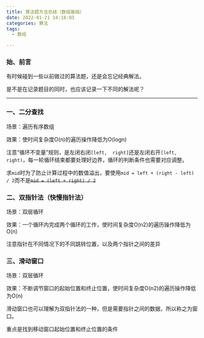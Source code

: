 ```yaml
---
title: 算法题方法总结（数组基础）
date: 2022-01-21 14:18:03
categories:	算法
tags:
  - 数组

---
```




### 	始、前言

有时候碰到一些以前做过的算法题，还是会忘记经典解法。

是不是在记录题目的同时，也应该记录一下不同的解法呢？



<!--more-->

---

### 	一、二分查找

场景：遍历有序数组

效果：使时间复杂度O(n)的遍历操作降低为O(logn)

注意“循环不变量”规则，是左闭右闭`[left,  right]`还是左闭右开`[left, right)`，每一轮循环结束都要处理好边界，循环的判断条件也需要对应调整。

求`mid`时为了防止计算过程中的数值溢出，要使用`mid = left + (right - left) / 2`而不是~~`mid = (left + right) / 2`~~



### 二、双指针法（快慢指针法）

场景：双层循环

效果：一个循环内完成两个循环的工作，使时间复杂度O(n2)的遍历操作降低为O(n)

注意指针在不同情况下的不同跳转位置，以及两个指针之间的差异



### 三、滑动窗口

场景：双层循环

效果：不断调节窗口的起始位置和终止位置，使时间复杂度O(n2)的遍历操作降低为O(n)

滑动窗口也可以理解为双指针法的一种，但是需要指针之间的数据，所以称之为窗口。

重点是找到移动窗口起始位置和终止位置的条件




